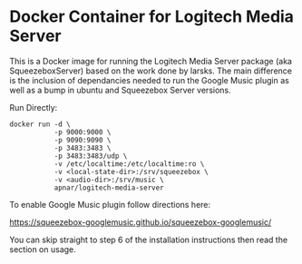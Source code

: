 # Docker Container for Logitech Media Server

This is a Docker image for running the Logitech Media Server package
(aka SqueezeboxServer) based on the work done by larsks.  The
main difference is the inclusion of dependancies needed to run the 
Google Music plugin as well as a bump in ubuntu and Squeezebox Server
versions.

Run Directly:

    docker run -d \
               -p 9000:9000 \
               -p 9090:9090 \
               -p 3483:3483 \
               -p 3483:3483/udp \
               -v /etc/localtime:/etc/localtime:ro \
               -v <local-state-dir>:/srv/squeezebox \
               -v <audio-dir>:/srv/music \
               apnar/logitech-media-server

To enable Google Music plugin follow directions here:

https://squeezebox-googlemusic.github.io/squeezebox-googlemusic/

You can skip straight to step 6 of the installation instructions then read the section on usage.

